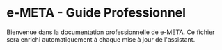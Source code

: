 # e-META - Guide Professionnel

Bienvenue dans la documentation professionnelle de e-META.
Ce fichier sera enrichi automatiquement à chaque mise à jour de l'assistant.
